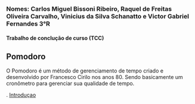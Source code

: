 ### Nomes: Carlos Miguel Bissoni Ribeiro, Raquel de Freitas Oliveira Carvalho, Vinicius da Silva Schanatto e Victor Gabriel Fernandes 3°R

#### Trabalho de conclução de curso (TCC)

## Pomodoro


O Pomodoro é um método de gerenciamento de tempo criado e desenvolvido por Francesco Cirilo nos anos 80. Sendo basicamente um cronômetro para gerenciar sua qualidade de tempo.

. [Introduçao](https://github.com/RaquelFCarvalho/Pomodoro/blob/main/Indrotu%C3%A7ao.md)

